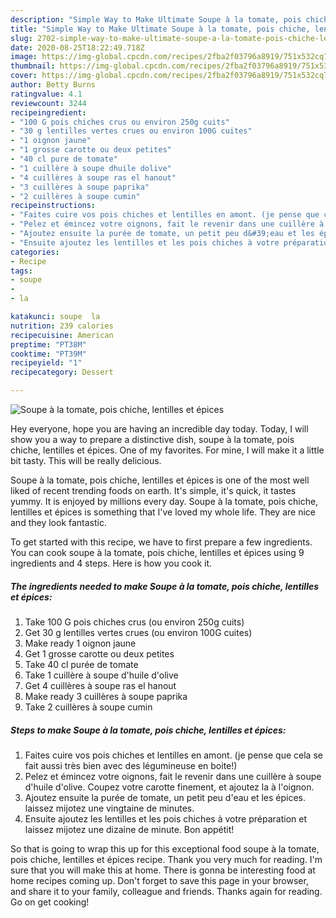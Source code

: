 ```yaml
---
description: "Simple Way to Make Ultimate Soupe à la tomate, pois chiche, lentilles et épices"
title: "Simple Way to Make Ultimate Soupe à la tomate, pois chiche, lentilles et épices"
slug: 2702-simple-way-to-make-ultimate-soupe-a-la-tomate-pois-chiche-lentilles-et-epices
date: 2020-08-25T18:22:49.718Z
image: https://img-global.cpcdn.com/recipes/2fba2f03796a8919/751x532cq70/soupe-a-la-tomate-pois-chiche-lentilles-et-epices-photo-principale-de-la-recette.jpg
thumbnail: https://img-global.cpcdn.com/recipes/2fba2f03796a8919/751x532cq70/soupe-a-la-tomate-pois-chiche-lentilles-et-epices-photo-principale-de-la-recette.jpg
cover: https://img-global.cpcdn.com/recipes/2fba2f03796a8919/751x532cq70/soupe-a-la-tomate-pois-chiche-lentilles-et-epices-photo-principale-de-la-recette.jpg
author: Betty Burns
ratingvalue: 4.1
reviewcount: 3244
recipeingredient:
- "100 G pois chiches crus ou environ 250g cuits"
- "30 g lentilles vertes crues ou environ 100G cuites"
- "1 oignon jaune"
- "1 grosse carotte ou deux petites"
- "40 cl pure de tomate"
- "1 cuillère à soupe dhuile dolive"
- "4 cuillères à soupe ras el hanout"
- "3 cuillères à soupe paprika"
- "2 cuillères à soupe cumin"
recipeinstructions:
- "Faites cuire vos pois chiches et lentilles en amont. (je pense que cela se fait aussi très bien avec des légumineuse en boite!)"
- "Pelez et émincez votre oignons, fait le revenir dans une cuillère à soupe d&#39;huile d&#39;olive. Coupez votre carotte finement, et ajoutez la à l&#39;oignon."
- "Ajoutez ensuite la purée de tomate, un petit peu d&#39;eau et les épices. laissez mijotez une vingtaine de minutes."
- "Ensuite ajoutez les lentilles et les pois chiches à votre préparation et laissez mijotez une dizaine de minute. Bon appétit!"
categories:
- Recipe
tags:
- soupe
- 
- la

katakunci: soupe  la 
nutrition: 239 calories
recipecuisine: American
preptime: "PT38M"
cooktime: "PT39M"
recipeyield: "1"
recipecategory: Dessert

---
```



![Soupe à la tomate, pois chiche, lentilles et épices](https://img-global.cpcdn.com/recipes/2fba2f03796a8919/751x532cq70/soupe-a-la-tomate-pois-chiche-lentilles-et-epices-photo-principale-de-la-recette.jpg)

Hey everyone, hope you are having an incredible day today. Today, I will show you a way to prepare a distinctive dish, soupe à la tomate, pois chiche, lentilles et épices. One of my favorites. For mine, I will make it a little bit tasty. This will be really delicious.

Soupe à la tomate, pois chiche, lentilles et épices is one of the most well liked of recent trending foods on earth. It's simple, it's quick, it tastes yummy. It is enjoyed by millions every day. Soupe à la tomate, pois chiche, lentilles et épices is something that I've loved my whole life. They are nice and they look fantastic.




To get started with this recipe, we have to first prepare a few ingredients. You can cook soupe à la tomate, pois chiche, lentilles et épices using 9 ingredients and 4 steps. Here is how you cook it.

<!--inarticleads1-->

##### The ingredients needed to make Soupe à la tomate, pois chiche, lentilles et épices:

1. Take 100 G pois chiches crus (ou environ 250g cuits)
1. Get 30 g lentilles vertes crues (ou environ 100G cuites)
1. Make ready 1 oignon jaune
1. Get 1 grosse carotte ou deux petites
1. Take 40 cl purée de tomate
1. Take 1 cuillère à soupe d&#39;huile d&#39;olive
1. Get 4 cuillères à soupe ras el hanout
1. Make ready 3 cuillères à soupe paprika
1. Take 2 cuillères à soupe cumin




<!--inarticleads2-->

##### Steps to make Soupe à la tomate, pois chiche, lentilles et épices:

1. Faites cuire vos pois chiches et lentilles en amont. (je pense que cela se fait aussi très bien avec des légumineuse en boite!)
1. Pelez et émincez votre oignons, fait le revenir dans une cuillère à soupe d&#39;huile d&#39;olive. Coupez votre carotte finement, et ajoutez la à l&#39;oignon.
1. Ajoutez ensuite la purée de tomate, un petit peu d&#39;eau et les épices. laissez mijotez une vingtaine de minutes.
1. Ensuite ajoutez les lentilles et les pois chiches à votre préparation et laissez mijotez une dizaine de minute. Bon appétit!




So that is going to wrap this up for this exceptional food soupe à la tomate, pois chiche, lentilles et épices recipe. Thank you very much for reading. I'm sure that you will make this at home. There is gonna be interesting food at home recipes coming up. Don't forget to save this page in your browser, and share it to your family, colleague and friends. Thanks again for reading. Go on get cooking!
